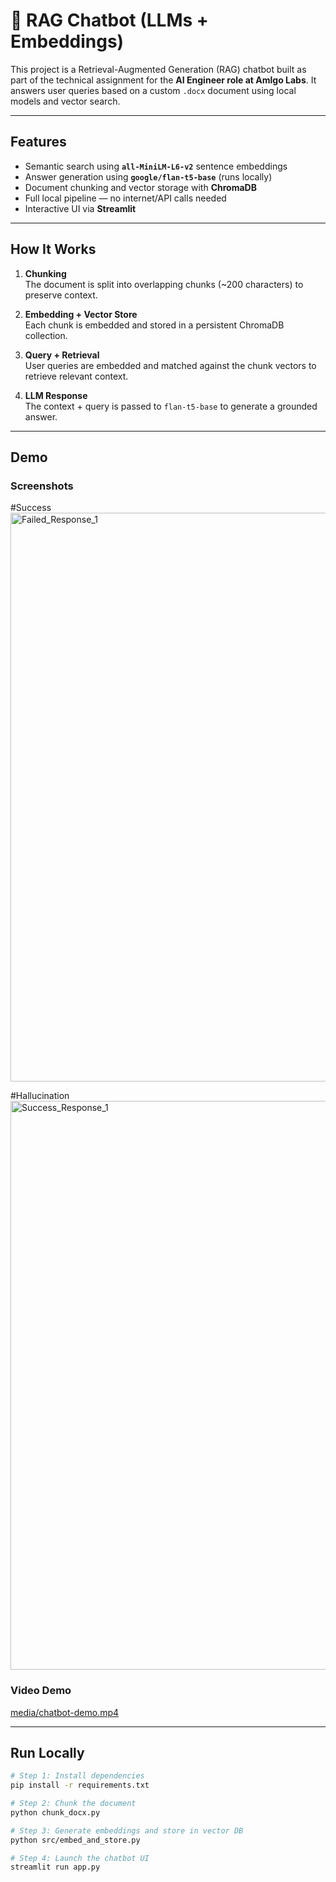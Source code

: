 # 💬 RAG Chatbot (LLMs + Embeddings)

This project is a Retrieval-Augmented Generation (RAG) chatbot built as part of the technical assignment for the **AI Engineer role at Amlgo Labs**. It answers user queries based on a custom `.docx` document using local models and vector search.

---

## Features

- Semantic search using **`all-MiniLM-L6-v2`** sentence embeddings
- Answer generation using **`google/flan-t5-base`** (runs locally)
- Document chunking and vector storage with **ChromaDB**
- Full local pipeline — no internet/API calls needed
- Interactive UI via **Streamlit**

---

## How It Works

1. **Chunking**  
   The document is split into overlapping chunks (~200 characters) to preserve context.

2. **Embedding + Vector Store**  
   Each chunk is embedded and stored in a persistent ChromaDB collection.

3. **Query + Retrieval**  
   User queries are embedded and matched against the chunk vectors to retrieve relevant context.

4. **LLM Response**  
   The context + query is passed to `flan-t5-base` to generate a grounded answer.

---

## Demo

### Screenshots
#Success
<img width="1918" height="910" alt="Failed_Response_1" src="https://github.com/user-attachments/assets/7413b7ca-c68f-41da-8a0e-21f89771c30b" />

#Hallucination
<img width="1918" height="910" alt="Success_Response_1" src="https://github.com/user-attachments/assets/52ca2ee7-28e8-48d7-8c63-892d0c527919" />




### Video Demo  
[media/chatbot-demo.mp4](https://github.com/user-attachments/assets/ed3b7d89-4aa0-4911-bced-5372ee039ebf)

---

## Run Locally

```bash
# Step 1: Install dependencies
pip install -r requirements.txt

# Step 2: Chunk the document
python chunk_docx.py

# Step 3: Generate embeddings and store in vector DB
python src/embed_and_store.py

# Step 4: Launch the chatbot UI
streamlit run app.py








